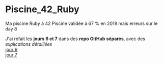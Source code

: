 # Piscine_42_Ruby
Ma piscine Ruby à 42
Piscine validée à 67 % en 2018
mais erreurs sur le day 8

J'ai refait les **jours 6 et 7** dans des **repo GitHub séparés**, avec des _explications détaillées_  
[jour 6](https://github.com/quarkgluant/day06_piscine_Ruby_42)  
[jour 7](https://github.com/quarkgluant/day07_piscine_Ruby_42)
